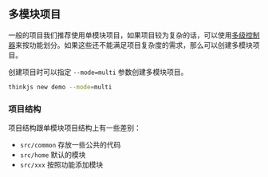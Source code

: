 ## 多模块项目

一般的项目我们推荐使用单模块项目，如果项目较为复杂的话，可以使用[多级控制器](/doc/3.0/controller.html#toc-04e)来按功能划分。如果这些还不能满足项目复杂度的需求，那么可以创建多模块项目。

创建项目时可以指定 `--mode=multi` 参数创建多模块项目。

```sh
thinkjs new demo --mode=multi
```

### 项目结构

项目结构跟单模块项目结构上有一些差别：

* `src/common` 存放一些公共的代码
* `src/home` 默认的模块
* `src/xxx` 按照功能添加模块